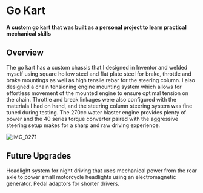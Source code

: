 <h1> Go Kart</h1>

<p>
  <strong>A custom go kart that was built as a personal project to learn practical mechanical skills</strong>
</p>

<h2>Overview</h2>

The go kart has a custom chassis that I designed in Inventor and welded myself using square hollow steel and flat plate steel for brake, throttle and brake mountings as well as high tensile rebar for the steering column. I also designed a chain tensioning engine mounting system which allows for effortless movement of the mounted engine to ensure optimal tension on the chain. Throttle and break linkages were also configured with the materials I had on hand, and the steering column steering system was fine tuned during testing. The 270cc water blaster engine provides plenty of power and the 40 series torque converter paired with the aggressive steering setup makes for a sharp and raw driving experience.

![IMG_0271](./IMG_0271.HEIC)

<h2>Future Upgrades</h2>

Headlight system for night driving that uses mechanical power from the rear axle to power small motorcycle headlights using an electromagnetic generator. 
Pedal adaptors for shorter drivers.
